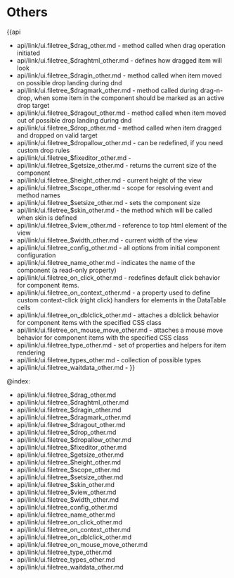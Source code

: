 Others
=======

{{api
- api/link/ui.filetree_$drag_other.md - method called when drag operation initiated
- api/link/ui.filetree_$draghtml_other.md - defines how dragged item will look
- api/link/ui.filetree_$dragin_other.md - method called when item moved on possible drop landing during dnd
- api/link/ui.filetree_$dragmark_other.md - method called during drag-n-drop, when some item in the component should be marked as an active drop target
- api/link/ui.filetree_$dragout_other.md - method called when item moved out of possible drop landing during dnd
- api/link/ui.filetree_$drop_other.md - method called when item dragged and dropped on valid target
- api/link/ui.filetree_$dropallow_other.md - can be redefined, if you need custom drop rules
- api/link/ui.filetree_$fixeditor_other.md - 
- api/link/ui.filetree_$getsize_other.md - returns the current size of the component
- api/link/ui.filetree_$height_other.md - current height of the view
- api/link/ui.filetree_$scope_other.md - scope for resolving event and method names
- api/link/ui.filetree_$setsize_other.md - sets the component size
- api/link/ui.filetree_$skin_other.md - the method which will be called when skin is defined
- api/link/ui.filetree_$view_other.md - reference to top html element of the view
- api/link/ui.filetree_$width_other.md - current width of the view
- api/link/ui.filetree_config_other.md - all options from initial component configuration
- api/link/ui.filetree_name_other.md - indicates the name of the component (a read-only property)
- api/link/ui.filetree_on_click_other.md - redefines default click behavior for component items.
- api/link/ui.filetree_on_context_other.md - a property used to define custom context-click (right click) handlers for elements in the DataTable cells<br>
- api/link/ui.filetree_on_dblclick_other.md - attaches a dblclick behavior for component items with the specified CSS class
- api/link/ui.filetree_on_mouse_move_other.md - attaches a mouse move behavior for component items with the specified CSS class
- api/link/ui.filetree_type_other.md - set of properties and helpers for item rendering
- api/link/ui.filetree_types_other.md - collection of possible types
- api/link/ui.filetree_waitdata_other.md - 
}}

@index:
- api/link/ui.filetree_$drag_other.md
- api/link/ui.filetree_$draghtml_other.md
- api/link/ui.filetree_$dragin_other.md
- api/link/ui.filetree_$dragmark_other.md
- api/link/ui.filetree_$dragout_other.md
- api/link/ui.filetree_$drop_other.md
- api/link/ui.filetree_$dropallow_other.md
- api/link/ui.filetree_$fixeditor_other.md
- api/link/ui.filetree_$getsize_other.md
- api/link/ui.filetree_$height_other.md
- api/link/ui.filetree_$scope_other.md
- api/link/ui.filetree_$setsize_other.md
- api/link/ui.filetree_$skin_other.md
- api/link/ui.filetree_$view_other.md
- api/link/ui.filetree_$width_other.md
- api/link/ui.filetree_config_other.md
- api/link/ui.filetree_name_other.md
- api/link/ui.filetree_on_click_other.md
- api/link/ui.filetree_on_context_other.md
- api/link/ui.filetree_on_dblclick_other.md
- api/link/ui.filetree_on_mouse_move_other.md
- api/link/ui.filetree_type_other.md
- api/link/ui.filetree_types_other.md
- api/link/ui.filetree_waitdata_other.md


